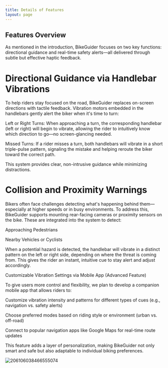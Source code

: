 ```yaml
---
title: Details of Features
layout: page
---
```


## Features Overview

As mentioned in the introduction, BikeGuider focuses on two key functions: directional guidance and real-time safety alerts—all delivered through subtle but effective haptic feedback.

# Directional Guidance via Handlebar Vibrations

To help riders stay focused on the road, BikeGuider replaces on-screen directions with tactile feedback. Vibration motors embedded in the handlebars gently alert the biker when it's time to turn:

Left or Right Turns: When approaching a turn, the corresponding handlebar (left or right) will begin to vibrate, allowing the rider to intuitively know which direction to go—no screen-glancing needed.

Missed Turns: If a rider misses a turn, both handlebars will vibrate in a short triple-pulse pattern, signaling the mistake and helping reroute the biker toward the correct path.

This system provides clear, non-intrusive guidance while minimizing distractions.

# Collision and Proximity Warnings

Bikers often face challenges detecting what's happening behind them—especially at higher speeds or in busy environments. To address this, BikeGuider supports mounting rear-facing cameras or proximity sensors on the bike. These are integrated into the system to detect:

  Approaching Pedestrians

  Nearby Vehicles or Cyclists

When a potential hazard is detected, the handlebar will vibrate in a distinct pattern on the left or right side, depending on where the threat is coming from. This gives the rider an instant, intuitive cue to stay alert and adjust accordingly.

  Customizable Vibration Settings via Mobile App (Advanced Feature)


To give users more control and flexibility, we plan to develop a companion mobile app that allows riders to:

  Customize vibration intensity and patterns for different types of cues (e.g., navigation vs. safety alerts)

  Choose preferred modes based on riding style or environment (urban vs. off-road)

  Connect to popular navigation apps like Google Maps for real-time route updates

This feature adds a layer of personalization, making BikeGuider not only smart and safe but also adaptable to individual biking preferences.

![206106038466555074](https://github.com/user-attachments/assets/19bd81dc-4014-4299-8962-a6fd66d1e903)
